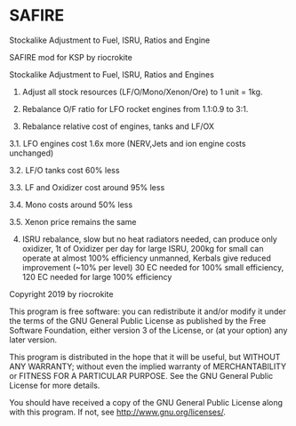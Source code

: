 # SAFIRE
Stockalike Adjustment to Fuel, ISRU, Ratios and Engine

SAFIRE mod for KSP by riocrokite

Stockalike Adjustment to Fuel, ISRU, Ratios and Engines

1. Adjust all stock resources (LF/O/Mono/Xenon/Ore) to 1 unit = 1kg.

2. Rebalance O/F ratio for LFO rocket engines from 1.1:0.9 to 3:1.

3. Rebalance relative cost of engines, tanks and LF/OX

3.1. LFO engines cost 1.6x more (NERV,Jets and ion engine costs unchanged)

3.2. LF/O tanks cost 60% less

3.3. LF and Oxidizer cost around 95% less

3.4. Mono costs around 50% less

3.5. Xenon price remains the same

4. ISRU rebalance, slow but no heat radiators needed, can produce only oxidizer, 1t of Oxidizer per day for large ISRU, 200kg for small can operate at almost 100% efficiency unmanned, Kerbals give reduced improvement (~10% per level) 30 EC needed for 100% small efficiency, 120 EC needed for large 100% efficiency

Copyright 2019 by riocrokite

This program is free software: you can redistribute it and/or modify it under the terms of the GNU General Public License as published by the Free Software Foundation, either version 3 of the License, or (at your option) any later version.

This program is distributed in the hope that it will be useful, but WITHOUT ANY WARRANTY; without even the implied warranty of MERCHANTABILITY or FITNESS FOR A PARTICULAR PURPOSE.  See the GNU General Public License for more details.

You should have received a copy of the GNU General Public License along with this program.  If not, see <http://www.gnu.org/licenses/>.

